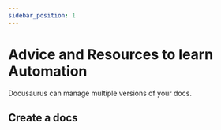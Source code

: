 ```yaml
---
sidebar_position: 1
---
```


# Advice and Resources to learn Automation

Docusaurus can manage multiple versions of your docs.

## Create a docs
